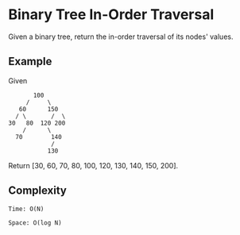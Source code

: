 # Binary Tree In-Order Traversal

Given a binary tree, return the in-order traversal of its nodes' values.


## Example

Given

	   	   100		
	 	 /     \		
	   60      150
	  / \		/  \
	30	 80  120 200
	 	/      \
	  70	    140
	 	        /
	 	       130 
  
Return [30, 60, 70, 80, 100, 120, 130, 140, 150, 200].

## Complexity
	Time: O(N)
	
	Space: O(log N) 
	